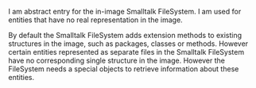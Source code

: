 I am abstract entry for the in-image Smalltalk FileSystem. I am used for entities that have no real representation in the image.By default the Smalltalk FileSystem adds extension methods to existing structures in the image, such as packages, classes or methods. However certain entities represented as separate files in the Smalltalk FileSystem have no corresponding single structure in the image. However the FileSystem needs a special objects to retrieve information about these entities.